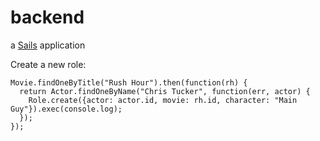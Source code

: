 # backend

a [Sails](http://sailsjs.org) application

Create a new role:
```
Movie.findOneByTitle("Rush Hour").then(function(rh) {
  return Actor.findOneByName("Chris Tucker", function(err, actor) {
    Role.create({actor: actor.id, movie: rh.id, character: "Main Guy"}).exec(console.log);
  });
});
```